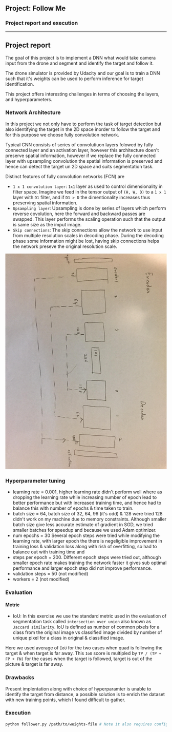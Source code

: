 ## Project: Follow Me
### Project report and execution
---

## Project report
The goal of this project is to implement a DNN what would take camera input from the drone and segment and identify the target and follow it.

The drone simulator is provided by Udacity and our goal is to train a DNN such that it's weights can be used to perform inference for target identification.


This project offers interesting challenges in terms of choosing the layers, and hyperparameters.


### Network Architecture
In this project we not only have to perform the task of target detection but also identifying the target in the 2D space inorder to follow the target and for this purpose we choose fully convolution network. 

Typical CNN consists of series of convolutiuon layers folowed by fully connected layer and an activation layer, however this architecture doen't preserve spatial information, however if we replace the fully connected layer with upsampling convolution the spatial information is preserved and hence can detect the target un 2D space and suits segmentation task.

Distinct features of fully convolution networks (FCN) are 
* `1 x 1 convolution layer`: `1x1` layer as used to control dimensionality in filter space. Imagine we feed in the tensor output of `(H, W, D)` to a `1 x 1` layer with `D1` filter, and if `D1 > D` the dimentionality increases thus preserving spatial information.
* `Upsampling layer`: Upsampling is done by series of layers which perform reverse covolution, here the forward and backward passes are swapped. This layer performs the scaling operation such that the output is same size as the imput image.
* `Skip connections`: The skip connections allow the network to use input from multiple resolution scales in decoding phase. During the decoding phase some information might be lost, having skip connections helps the network preseve the original resolution scale.

![FCN](fcn.jpg)


### Hyperparameter tuning
* learning rate = 0.001, higher learning rate didn't perform well where as dropping the learning rate while increasing number of epoch lead to better performance but with increased training time, and hence had to balance this with number of epochs & time taken to train.
* batch size = 64, batch size of 32, 64, 96 (it's odd) & 128 were tried 128 didn't work on my machine due to memory constraints. Although smaller batch size give less accurate estimate of gradient in SGD, we tried smaller batches for speedup and because we used Adam optimizer.
* num epochs = 30 Several epoch steps were tried while modifying the learning rate, with larger epoch the there is negeligible improvement in training loss & validation loss along with rish of overfitting, so had to balance out with training time and 
* steps per epoch = 200. Different epoch steps were tried out, although smaller epoch rate makes training the network faster it gives sub optimal performance and larger epoch step did not improve performance.
* validation steps = 50 (not modified)
* workers = 2 (not modified)

### Evaluation

#### Metric
* IoU: In this exercise we use the standard metric used in the evaluation of segmentation task called `intersection over union` also known as `Jaccard similarity`. IoU is defined as number of common pixels for a class from the original image vs classified image divided by number of unique pixel for a class in original & classified image.

Here we used average of `IoU` for the two cases when quad is following the target & when target is far away. This `IoU` score is multipled by `TP / (TP + FP + FN)` for the cases when the target is followed, target is out of the picture & target is far away.

### Drawbacks
Present implentation along with choice of hyperparamter is unable to identify the target from distance, a possible solution is to enrich the dataset with new training points, which I found difficult to gather.

### Execution

```sh
python follower.py /path/to/weights-file # Note it also requires config_weights-file under /path/to
```





